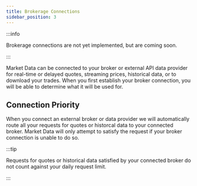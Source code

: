 ```yaml
---
title: Brokerage Connections
sidebar_position: 3
---
```


:::info

Brokerage connections are not yet implemented, but are coming soon.

:::

Market Data can be connected to your broker or external API data provider for real-time or delayed quotes, streaming prices, historical data, or to download your trades. When you first establish your broker connection, you will be able to determine what it will be used for.

## Connection Priority

When you connect an external broker or data provider we will automatically route all your requests for quotes or historcal data to your connected broker. Market Data will only attempt to satisfy the request if your broker connection is unable to do so. 

:::tip

Requests for quotes or historical data satisfied by your connected broker do not count against your daily request limit.

:::

